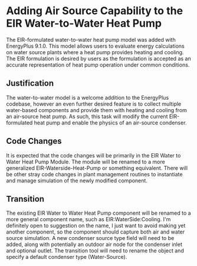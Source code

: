 # Adding Air Source Capability to the EIR Water-to-Water Heat Pump

The EIR-formulated water-to-water heat pump model was added with EnergyPlus 9.1.0.
This model allows users to evaluate energy calculations on water source plants where a heat pump provides heating and cooling.
The EIR formulation is desired by users as the formulation is accepted as an accurate representation of heat pump operation under common conditions.

## Justification

The water-to-water model is a welcome addition to the EnergyPlus codebase, however an even further desired feature is to collect multiple water-based components and provide them with heating and cooling from an air-source heat pump.
As such, this task will modify the current EIR-formulated heat pump and enable the physics of an air-source condenser.

## Code Changes

It is expected that the code changes will be primarily in the EIR Water to Water Heat Pump Module.
The module will be renamed to a more generalized EIR-Waterside-Heat-Pump or something equivalent.
There will be other stray code changes in plant management routines to instantiate and manage simulation of the newly modified component.

## Transition

The existing EIR Water to Water Heat Pump component will be renamed to a more general component name, such as EIR:WaterSide:Cooling.
I'm definitely open to suggestion on the name, I just want to avoid making yet another component, so the component should capture both air and water source simulation.
A new condenser source type field will need to be added, along with potentially an outdoor air node for the condenser inlet and optional outlet.
The transition tool will need to rename the object and specify a default condenser type (Water-Source).

